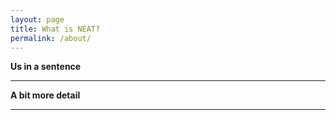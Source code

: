 ```yaml
---
layout: page
title: What is NEAT?
permalink: /about/
---
```


**Us in a sentence**

----

**A bit more detail**

---
